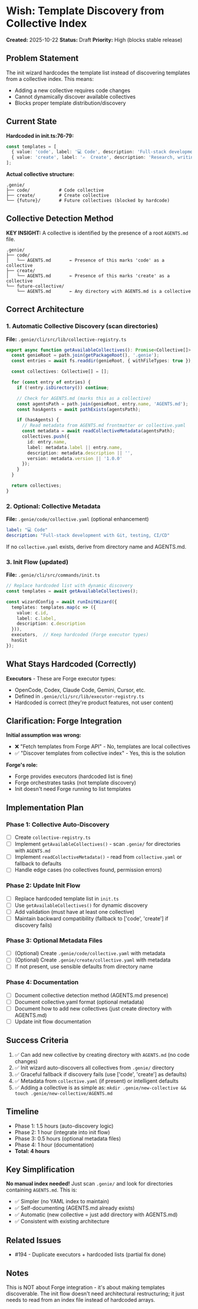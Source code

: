 # Wish: Template Discovery from Collective Index

**Created:** 2025-10-22
**Status:** Draft
**Priority:** High (blocks stable release)

## Problem Statement

The init wizard hardcodes the template list instead of discovering templates from a collective index. This means:
- Adding a new collective requires code changes
- Cannot dynamically discover available collectives
- Blocks proper template distribution/discovery

## Current State

**Hardcoded in init.ts:76-79:**
```typescript
const templates = [
  { value: 'code', label: '💻 Code', description: 'Full-stack development with Git, testing, CI/CD' },
  { value: 'create', label: '✍️  Create', description: 'Research, writing, content creation' }
];
```

**Actual collective structure:**
```
.genie/
├── code/           # Code collective
├── create/         # Create collective
└── {future}/       # Future collectives (blocked by hardcode)
```

## Collective Detection Method

**KEY INSIGHT:** A collective is identified by the presence of a root `AGENTS.md` file.

```
.genie/
├── code/
│   └── AGENTS.md       ← Presence of this marks 'code' as a collective
├── create/
│   └── AGENTS.md       ← Presence of this marks 'create' as a collective
└── future-collective/
    └── AGENTS.md       ← Any directory with AGENTS.md is a collective
```

## Correct Architecture

### 1. Automatic Collective Discovery (scan directories)
**File:** `.genie/cli/src/lib/collective-registry.ts`
```typescript
export async function getAvailableCollectives(): Promise<Collective[]> {
  const genieRoot = path.join(getPackageRoot(), '.genie');
  const entries = await fs.readdir(genieRoot, { withFileTypes: true });

  const collectives: Collective[] = [];

  for (const entry of entries) {
    if (!entry.isDirectory()) continue;

    // Check for AGENTS.md (marks this as a collective)
    const agentsPath = path.join(genieRoot, entry.name, 'AGENTS.md');
    const hasAgents = await pathExists(agentsPath);

    if (hasAgents) {
      // Read metadata from AGENTS.md frontmatter or collective.yaml
      const metadata = await readCollectiveMetadata(agentsPath);
      collectives.push({
        id: entry.name,
        label: metadata.label || entry.name,
        description: metadata.description || '',
        version: metadata.version || '1.0.0'
      });
    }
  }

  return collectives;
}
```

### 2. Optional: Collective Metadata
**File:** `.genie/code/collective.yaml` (optional enhancement)
```yaml
label: "💻 Code"
description: "Full-stack development with Git, testing, CI/CD"
```

If no `collective.yaml` exists, derive from directory name and AGENTS.md.

### 3. Init Flow (updated)
**File:** `.genie/cli/src/commands/init.ts`
```typescript
// Replace hardcoded list with dynamic discovery
const templates = await getAvailableCollectives();

const wizardConfig = await runInitWizard({
  templates: templates.map(c => ({
    value: c.id,
    label: c.label,
    description: c.description
  })),
  executors,  // Keep hardcoded (Forge executor types)
  hasGit
});
```

## What Stays Hardcoded (Correctly)

**Executors** - These are Forge executor types:
- OpenCode, Codex, Claude Code, Gemini, Cursor, etc.
- Defined in `.genie/cli/src/lib/executor-registry.ts`
- Hardcoded is correct (they're product features, not user content)

## Clarification: Forge Integration

**Initial assumption was wrong:**
- ❌ "Fetch templates from Forge API" - No, templates are local collectives
- ✅ "Discover templates from collective index" - Yes, this is the solution

**Forge's role:**
- Forge provides executors (hardcoded list is fine)
- Forge orchestrates tasks (not template discovery)
- Init doesn't need Forge running to list templates

## Implementation Plan

### Phase 1: Collective Auto-Discovery
- [ ] Create `collective-registry.ts`
- [ ] Implement `getAvailableCollectives()` - scan `.genie/` for directories with `AGENTS.md`
- [ ] Implement `readCollectiveMetadata()` - read from `collective.yaml` or fallback to defaults
- [ ] Handle edge cases (no collectives found, permission errors)

### Phase 2: Update Init Flow
- [ ] Replace hardcoded template list in `init.ts`
- [ ] Use `getAvailableCollectives()` for dynamic discovery
- [ ] Add validation (must have at least one collective)
- [ ] Maintain backward compatibility (fallback to ['code', 'create'] if discovery fails)

### Phase 3: Optional Metadata Files
- [ ] (Optional) Create `.genie/code/collective.yaml` with metadata
- [ ] (Optional) Create `.genie/create/collective.yaml` with metadata
- [ ] If not present, use sensible defaults from directory name

### Phase 4: Documentation
- [ ] Document collective detection method (AGENTS.md presence)
- [ ] Document collective.yaml format (optional metadata)
- [ ] Document how to add new collectives (just create directory with AGENTS.md)
- [ ] Update init flow documentation

## Success Criteria

1. ✅ Can add new collective by creating directory with `AGENTS.md` (no code changes)
2. ✅ Init wizard auto-discovers all collectives from `.genie/` directory
3. ✅ Graceful fallback if discovery fails (use ['code', 'create'] as defaults)
4. ✅ Metadata from `collective.yaml` (if present) or intelligent defaults
5. ✅ Adding a collective is as simple as: `mkdir .genie/new-collective && touch .genie/new-collective/AGENTS.md`

## Timeline

- Phase 1: 1.5 hours (auto-discovery logic)
- Phase 2: 1 hour (integrate into init flow)
- Phase 3: 0.5 hours (optional metadata files)
- Phase 4: 1 hour (documentation)
- **Total: 4 hours**

## Key Simplification

**No manual index needed!** Just scan `.genie/` and look for directories containing `AGENTS.md`. This is:
- ✅ Simpler (no YAML index to maintain)
- ✅ Self-documenting (AGENTS.md already exists)
- ✅ Automatic (new collective = just add directory with AGENTS.md)
- ✅ Consistent with existing architecture

## Related Issues

- #194 - Duplicate executors + hardcoded lists (partial fix done)

## Notes

This is NOT about Forge integration - it's about making templates discoverable. The init flow doesn't need architectural restructuring; it just needs to read from an index file instead of hardcoded arrays.
